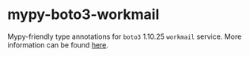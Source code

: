 # mypy-boto3-workmail

Mypy-friendly type annotations for `boto3` 1.10.25 `workmail` service.
More information can be found [here](https://github.com/vemel/mypy_boto3).